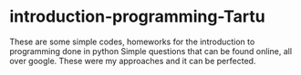# introduction-programming-Tartu
These are some simple codes, homeworks for the introduction to programming done in python
Simple questions that can be found online, all over google.
These were my approaches and it can be perfected.
